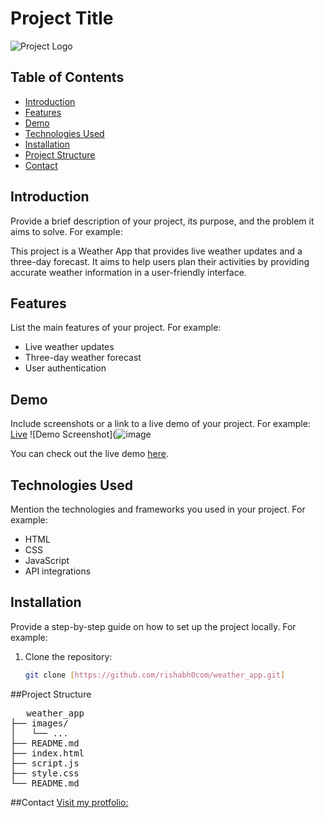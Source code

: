 # Project Title

![Project Logo](path_to_logo.png)

## Table of Contents
- [Introduction](#introduction)
- [Features](#features)
- [Demo](#demo)
- [Technologies Used](#technologies-used)
- [Installation](#installation)
- [Project Structure](#project-structure)
- [Contact](#contact)

## Introduction
Provide a brief description of your project, its purpose, and the problem it aims to solve. For example:

This project is a Weather App that provides live weather updates and a three-day forecast. It aims to help users plan their activities by providing accurate weather information in a user-friendly interface.

## Features
List the main features of your project. For example:
- Live weather updates
- Three-day weather forecast
- User authentication

## Demo
Include screenshots or a link to a live demo of your project. For example:
[Live](https://weather-forecast-app-0723.netlify.app/)
![Demo Screenshot](![image](https://github.com/rishabh0com/weather_app/assets/118434225/d4b3db90-e442-417b-a70f-b160f2846e18)

You can check out the live demo [here](http://your-live-demo-link.com).

## Technologies Used
Mention the technologies and frameworks you used in your project. For example:
- HTML
- CSS
- JavaScript
- API integrations

## Installation
Provide a step-by-step guide on how to set up the project locally. For example:

1. Clone the repository:
   ```bash
   git clone [https://github.com/rishabh0com/weather_app.git]

##Project Structure
<pre>
   weather_app
├── images/    
│   └── ...  
├── README.md
├── index.html
├── script.js
├── style.css
└── README.md
</pre>

##Contact
[Visit my protfolio:](https://rishabh-tripathi.vercel.app/)
